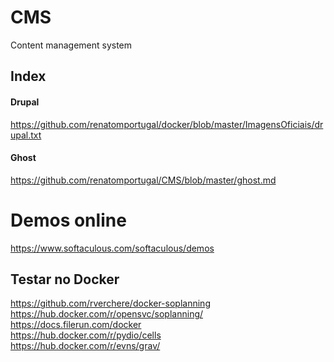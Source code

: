 # CMS
Content management system<br>

## Index
#### Drupal
https://github.com/renatomportugal/docker/blob/master/ImagensOficiais/drupal.txt<br>

#### Ghost
https://github.com/renatomportugal/CMS/blob/master/ghost.md<br>

# Demos online
https://www.softaculous.com/softaculous/demos<br>

## Testar no Docker
https://github.com/rverchere/docker-soplanning<br>
https://hub.docker.com/r/opensvc/soplanning/<br>
https://docs.filerun.com/docker<br>
https://hub.docker.com/r/pydio/cells<br>
https://hub.docker.com/r/evns/grav/<br>
<br>

